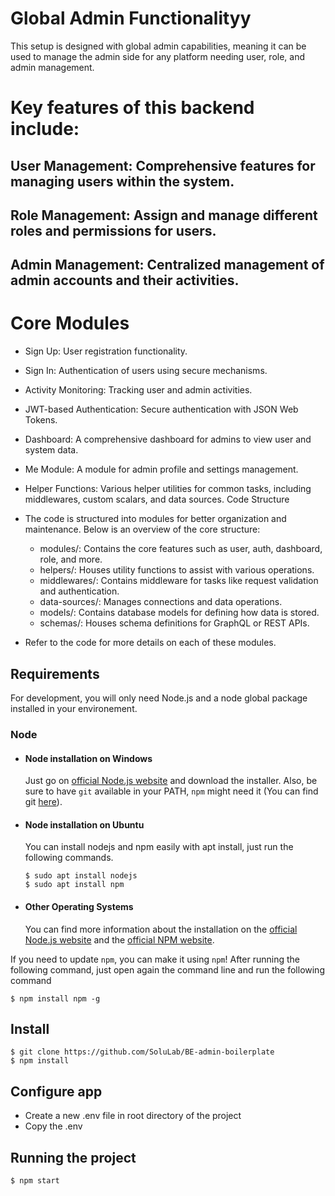 # Global Admin Functionalityy

This setup is designed with global admin capabilities, meaning it can be used to manage the admin side for any platform needing user, role, and admin management.

# Key features of this backend include:

## User Management: Comprehensive features for managing users within the system.
## Role Management: Assign and manage different roles and permissions for users.
## Admin Management: Centralized management of admin accounts and their activities.

# Core Modules
- Sign Up: User registration functionality.
- Sign In: Authentication of users using secure mechanisms.
- Activity Monitoring: Tracking user and admin activities.
- JWT-based Authentication: Secure authentication with JSON Web Tokens.
- Dashboard: A comprehensive dashboard for admins to view user and system data.
- Me Module: A module for admin profile and settings management.
- Helper Functions: Various helper utilities for common tasks, including middlewares, custom scalars, and data sources.
  Code Structure

- The code is structured into modules for better organization and maintenance. Below is an overview of the core structure:

   - modules/: Contains the core features such as user, auth, dashboard, role, and more.
   - helpers/: Houses utility functions to assist with various operations.
   - middlewares/: Contains middleware for tasks like request validation and authentication.
   - data-sources/: Manages connections and data operations.
   - models/: Contains database models for defining how data is stored.
   - schemas/: Houses schema definitions for GraphQL or REST APIs.

- Refer to the code for more details on each of these modules.

## Requirements
For development, you will only need Node.js and a node global package installed in your environement.

### Node
- #### Node installation on Windows

  Just go on [official Node.js website](https://nodejs.org/) and download the installer.
Also, be sure to have `git` available in your PATH, `npm` might need it (You can find git [here](https://git-scm.com/)).

- #### Node installation on Ubuntu

  You can install nodejs and npm easily with apt install, just run the following commands.

      $ sudo apt install nodejs
      $ sudo apt install npm

- #### Other Operating Systems
  You can find more information about the installation on the [official Node.js website](https://nodejs.org/) and the [official NPM website](https://npmjs.org/).
    

If you need to update `npm`, you can make it using `npm`! After running the following command, just open again the command line and run the following command

    $ npm install npm -g


## Install

    $ git clone https://github.com/SoluLab/BE-admin-boilerplate
    $ npm install

## Configure app

- Create a new .env file in root directory of the project
- Copy the .env

## Running the project
    $ npm start
    
<!-- sample admin module details (Additional details abt module) -->
<!-- remove category,  -->
